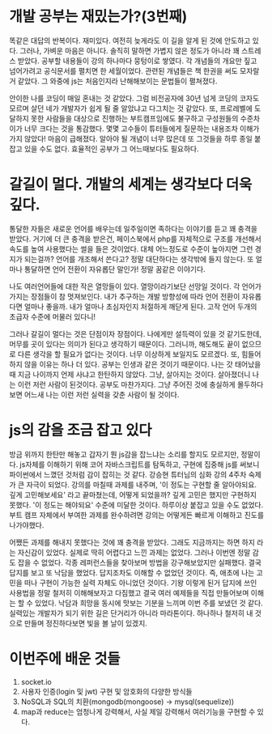 # 개발 공부는 재밌는가?(3번째)
똑같은 대답의 반복이다. 재미있다. 여전히 늦게라도 이 길을 알게 된 것에 안도하고 있다. 그러나, 가벼운 마음은 아니다. 솔직히 말하면 가볍지 않은 정도가 아니라 꽤 스트레스 받았다.
공부할 내용들이 강의 하나마다 뭉텅이로 쌓였다. 각 개념들의 개요만 짚고 넘어가려고 공식문서를 펼치면 한 세월이었다. 관련된 개념들은 책 한권을 써도 모자랄 거 같았다. 그 와중에 js는 처음인지라
난해해보이는 문법들이 펼쳐졌다. 

안이한 나를 코딩이 매일 혼내는 것 같았다. 그럼 비전공자에 30년 넘게 코딩의 코자도 모르며 살던 네가 개발자가 쉽게 될 줄 알았냐고 다그치는 것 같았다. 또, 프로레벨에 도달하지 못한 사람들을 대상으로
진행하는 부트캠프임에도 불구하고 구성원들의 수준차이가 너무 크다는 것을 통감했다. 몇몇 고수들이 튜터들에게 질문하는 내용조차 이해가 가지 않았다! 마음이 급해졌다. 알아야 될 개념이 너무 많은데 
또 그것들을 하루 종일 붙잡고 있을 수도 없다. 효율적인 공부가 그 어느때보다도 필요하다. 

# 갈길이 멀다. 개발의 세계는 생각보다 더욱 깊다.
통달한 자들은 새로운 언어를 배우는데 일주일이면 족하다는 이야기를 듣고 꽤 충격을 받았다. 거기에 더 큰 충격을 받은건, 페이스북에서 php를 자체적으로 구조를 개선해서 속도를 높여 사용했다는 썰을 들은 것이었다.
대체 어느정도로 수준이 높아지면 그런 경지가 되는걸까? 언어를 개조해서 쓴다고? 정말 대단하다는 생각밖에 들지 않는다. 또 얼마나 통달하면 언어 전환이 자유롭단 말인가! 정말 꿈같은 이야기다.

나도 여러언어들에 대한 작은 열망들이 있다. 열망이라기보단 선망일 것이다. 각 언어가 가지는 장점들이 참 멋져보인다. 내가 추구하는 개발 방향성에 따라 언어 전환이 자유롭다면 얼마나 좋을까.
내가 얼마나 초심자인지 처절하게 깨닫게 된다. 고작 언어 두개의 초급자 수준에 머물러 있다니!

그러나 갈길이 멀다는 것은 단점이자 장점이다. 나에게만 설득력이 있을 것 같기도한데, 머무를 곳이 있다는 의미가 된다고 생각하기 때문이다. 그러니까, 해도해도 끝이 없으므로 다른 생각을 할 필요가 없다는 것이다.
너무 이상하게 보일지도 모르겠다. 또, 힘들어하지 않을 이유는 하나 더 있다. 공부는 인생과 같은 것이기 때문이다. 나는 갓 태어났을때 지금 나이까지 언제 사냐고 한탄하지 않았다. 그냥, 살아지는 것이다.
살아졌더니 나는 이런 저런 사람이 된것이다. 공부도 마찬가지다. 그냥 주어진 것에 충실하게 몰두하다보면 어느새 나는 이런 저런 실력을 갖춘 사람이 될 것이다.

# js의 감을 조금 잡고 있다
방금 위까지 한탄만 해놓고 갑자기 뭔 js감을 잡느냐는 소리를 할지도 모르지만, 정말이다. js자체를 이해하기 위해 코어 자바스크립트를 탐독하고, 구현에 집중해 js를 써보니 파이썬에서 느꼈던 것처럼
감이 잡히는 것 같다. 강승현 튜터님의 심화 강의 4주차 숙제가 큰 자극이 되었다. 강의를 마칠때 과제를 내주며, '이 정도는 구현할 줄 알아야되요. 깊게 고민해보세요' 라고 끝마쳤는데, 어떻게 되었을까?
깊게 고민은 했지만 구현하지 못했다. '이 정도는 해야되요' 수준에 미달한 것이다. 하루이상 붙잡고 있을 수도 없었다. 부트 캠프 자체에서 부여한 과제를 완수하려면 강의는 어떻게든 빠르게 이해하고
진도를 나가야했다. 

어쨌든 과제를 해내지 못했다는 것에 꽤 충격을 받았다. 그래도 지금까지는 하면 하지 라는 자신감이 있었다. 실제로 딱히 어렵다고 느낀 과제는 없었다. 그러나 이번엔 정말 감도 잡을 수 없었다. 각종 레퍼런스들을
찾아보며 방법을 강구해보았지만 실패했다. 결국 답지를 보고 또 낙담을 했었다. 답지조차도 이해할 수 없었던 것이다. 즉, 애초에 나는 고민을 떠나 구현이 가능한 실력 자체도 아니었던 것이다.
기왕 이렇게 된거 답지에 쓰인 사용법을 정말 철저히 이해해보자고 다짐했고 결국 여러 예제들을 직접 만들어보며 이해는 할 수 있었다. 낙담과 희망을 동시에 맛보는 기분을 느끼며 이번 주를 보냈던 것 같다.
실력있는 개발자가 되기 위한 길은 단거리가 아니라 마라톤이다. 하나하나 철저히 내 것으로 만들며 정진하다보면 빛을 볼 날이 있겠지.
 

# 이번주에 배운 것들
1. socket.io
2. 사용자 인증(login 및 jwt) 구현 및 암호화의 다양한 방식들
3. NoSQL과 SQL의 치환(mongodb(mongoose) -> mysql(sequelize))
4. map과 reduce는 엄청나게 강력해서, 사실 제일 강력해서 여러기능을 구현할 수 있다.
